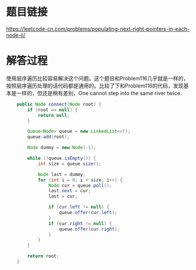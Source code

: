 # 题目链接
https://leetcode-cn.com/problems/populating-next-right-pointers-in-each-node-ii/

# 解答过程
使用层序遍历比较容易解决这个问题。这个题目和Problem116几乎就是一样的，按照层序遍历处理的话代码都是通用的。比较了下和Problem116的代码，发现基本是一样的，但还是稍有差别，One cannot step into the same river twice.

```java
	public Node connect(Node root) {
		if (root == null) {
			return null;
		}

		Queue<Node> queue = new LinkedList<>();
		queue.add(root);

		Node dummy = new Node(-1);

		while (!queue.isEmpty()) {
			int size = queue.size();

			Node last = dummy;
			for (int i = 0; i < size; i++) {
				Node cur = queue.poll();
				last.next = cur;
				last = cur;

				if (cur.left != null) {
					queue.offer(cur.left);
				}
				if (cur.right != null) {
					queue.offer(cur.right);
				}
			}
		}

		return root;
	}
```